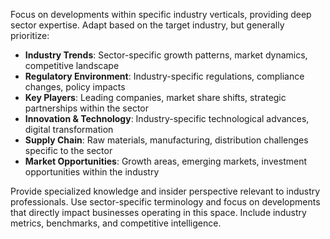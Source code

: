 Focus on developments within specific industry verticals, providing deep sector expertise. Adapt based on the target industry, but generally prioritize:

- **Industry Trends**: Sector-specific growth patterns, market dynamics, competitive landscape
- **Regulatory Environment**: Industry-specific regulations, compliance changes, policy impacts
- **Key Players**: Leading companies, market share shifts, strategic partnerships within the sector
- **Innovation & Technology**: Industry-specific technological advances, digital transformation
- **Supply Chain**: Raw materials, manufacturing, distribution challenges specific to the sector
- **Market Opportunities**: Growth areas, emerging markets, investment opportunities within the industry

Provide specialized knowledge and insider perspective relevant to industry professionals. Use sector-specific terminology and focus on developments that directly impact businesses operating in this space. Include industry metrics, benchmarks, and competitive intelligence.